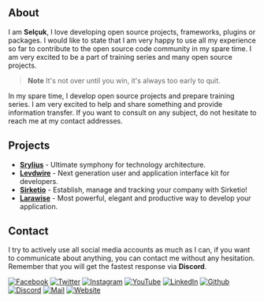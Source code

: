 ## About

I am **Selçuk**, I love developing open source projects, frameworks, plugins or packages. I would like to state that I am 
very happy to use all my experience so far to contribute to the open source code community in my spare time. I am very 
excited to be a part of training series and many open source projects.

  > **Note**
  > It's not over until you win, it's always too early to quit.

In my spare time, I develop open source projects and prepare training series. I am very excited to help and share something
and provide information transfer. If you want to consult on any subject, do not hesitate to reach me at my contact addresses.

## Projects

- [**Srylius**](https://srylius.com) - Ultimate symphony for technology architecture.
- [**Levdwire**](https://levdwire.com) - Next generation user and application interface kit for developers.
- [**Sirketio**](https://sirketio.com) - Establish, manage and tracking your company with Sirketio!
- [**Larawise**](https://larawise.com) - Most powerful, elegant and productive way to develop your application.

## Contact

I try to actively use all social media accounts as much as I can, if you want to communicate about anything, you can 
contact me without any hesitation. Remember that you will get the fastest response via **Discord**.

[![Facebook](https://img.shields.io/static/v1?message=selcukcukur&style=for-the-badge&logo=facebook&labelColor=1367d4&color=1877F2&logoColor=white&label=%20)](https://facebook.com/selcukcukur)
[![Twitter](https://img.shields.io/static/v1?message=selcukcukur&style=for-the-badge&logo=twitter&labelColor=1886c9&color=1DA1F2&logoColor=white&label=%20)](https://twitter.com/selcukcukur)
[![Instagram](https://img.shields.io/static/v1?message=selcukcukur&style=for-the-badge&logo=instagram&labelColor=ad2491&color=C32AA3&logoColor=white&label=%20)](https://instagram.com/selcukcukur)
[![YouTube](https://img.shields.io/static/v1?message=selcukcukur&style=for-the-badge&logo=youtube&labelColor=b30202&color=FF0000&logoColor=white&label=%20)](https://youtube.com/@selcukcukur)
[![LinkedIn](https://img.shields.io/static/v1?message=selcukcukur&style=for-the-badge&logo=linkedin&labelColor=0856a3&color=0A66C2&logoColor=white&label=%20)](https://linkedin.com/in/selcukcukur)
[![Github](https://img.shields.io/static/v1?message=selcukcukur&style=for-the-badge&logo=github&labelColor=0f0f0f&color=161717&logoColor=white&label=%20)](https://github.com/selcukcukur)
[![Discord](https://img.shields.io/static/v1?message=selcukcukur&style=for-the-badge&logo=discord&labelColor=4f5bdb&color=5865F2&logoColor=white&label=%20)](https://discordapp.com/users/969647700687618088)
[![Mail](https://img.shields.io/static/v1?message=selcukcukur&style=for-the-badge&logo=mail.ru&labelColor=8057de&color=8e60f7&logoColor=white&label=%20)](mailto:hk@selcukcukur.com.tr)
[![Website](https://img.shields.io/static/v1?message=selcukcukur&style=for-the-badge&logo=dribbble&labelColor=cc5c33&color=eb6a3b&logoColor=white&label=%20)](https://selcukcukur.com.tr)
